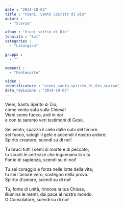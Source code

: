 ```yaml
---
date : "2014-10-03"
title : "Vieni, Santo Spirito di Dio"
autori : 
  - "Scarpa"

album : "Vieni soffio di Dio"
tonalita : "Sol"
categories : 
  - "Liturgica"

gruppo : 
  - ""

momenti : 
  - "Pentecoste"

video : 
identificatore : "vieni_santo_spirito_di_dio_scarpa"
data_revisione : "2014-10-03"
---
```

  
  
Vieni, Santo Spirito di Dio,    
come vento sofa sulla Chiesa!   
Vieni come fuoco, ardi in noi   
e con te saremo veri testimoni di Gesù.    
  
  
Sei vento, spazza il cielo dalle nubi del timore.  
sei fuoco, sciogli il gelo e accendi il nostro ardore.  
Spirito creatore, scendi su di noi!   
  
  
Tu bruci tutti i semi di morte e di peccato;   
tu scuoti le certezze che ingannano la vita.   
Fonte di sapienza, scendi su di noi!   
  
  
Tu sei coraggio e forza nelle lotte della vita;   
tu sei l'amore vero, sostegno nella prova.   
Spirito d'amore, scendi su di noi!   
  
  
Tu, fonte di unità, rinnova la tua Chiesa,   
illumina le menti, dai pace al nostro mondo.   
O Consolatore, scendi su di noi!   
  
  
